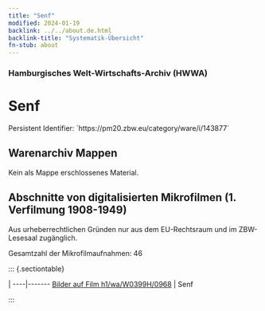 ```yaml
---
title: "Senf"
modified: 2024-01-19
backlink: ../../about.de.html
backlink-title: "Systematik-Übersicht"
fn-stub: about
---
```


### Hamburgisches Welt-Wirtschafts-Archiv (HWWA)

# Senf

<div class="hint">Persistent Identifier: `https://pm20.zbw.eu/category/ware/i/143877`</div>







## Warenarchiv Mappen





Kein als Mappe erschlossenes Material.



<a id="filmsections" />

## Abschnitte von digitalisierten Mikrofilmen (1. Verfilmung 1908-1949)

<p>Aus urheberrechtlichen Gründen nur aus dem EU-Rechtsraum und im ZBW-Lesesaal zugänglich.</p>


<p>Gesamtzahl der Mikrofilmaufnahmen: 46</p>





::: {.sectiontable}

 | 
----|-------
<a class="btn" href="https://pm20.zbw.eu/film/h1/wa/W0399H/0968" rel="nofollow">Bilder auf Film h1/wa/W0399H/0968</a> | Senf


:::
















